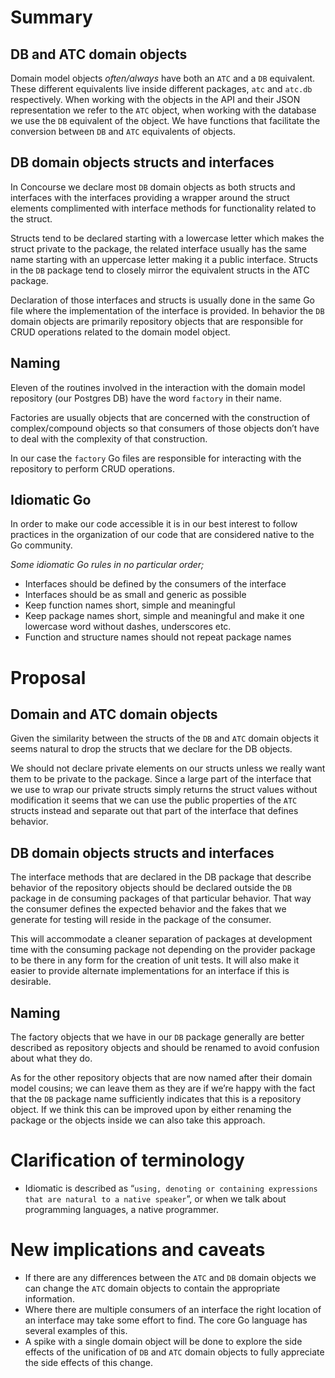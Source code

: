 # Summary
## DB and ATC domain objects
Domain model objects _often/always_ have both an `ATC` and a `DB` equivalent. These different equivalents live inside different packages, `atc` and `atc.db` respectively. When working with the objects in the API and their JSON representation we refer to the `ATC` object, when working with the database we use the `DB` equivalent of the object. We have functions that facilitate the conversion between `DB` and `ATC` equivalents of objects.
## DB domain objects structs and interfaces
In Concourse we declare most `DB` domain objects as both structs and interfaces with the interfaces providing a wrapper around the struct elements complimented with interface methods for functionality related to the struct.

Structs tend to be declared starting with a lowercase letter which makes the struct private to the package, the related interface usually has the same name starting with an uppercase letter making it a public interface.
Structs in the `DB` package tend to closely mirror the equivalent structs in the ATC package.

Declaration of those interfaces and structs is usually done in the same Go file where the implementation of the interface is provided.
In behavior the `DB` domain objects are primarily repository objects that are responsible for CRUD operations related to the domain model object.
## Naming
Eleven of the routines involved in the interaction with the domain model repository (our Postgres DB) have the word `factory` in their name.

Factories are usually objects that are concerned with the construction of complex/compound objects so that consumers of those objects don’t have to deal with the complexity of that construction.

In our case the `factory` Go files are responsible for interacting with the repository to perform CRUD operations.
## Idiomatic Go
In order to make our code accessible it is in our best interest to follow practices in the organization of our code that are considered native to the Go community.

_Some idiomatic Go rules in no particular order;_
* Interfaces should be defined by the consumers of the interface
* Interfaces should be as small and generic as possible
* Keep function names short, simple and meaningful
* Keep package names short, simple and meaningful and make it one lowercase word without dashes, underscores etc.
* Function and structure names should not repeat package names

# Proposal
## Domain and ATC domain objects
Given the similarity between the structs of the `DB` and `ATC` domain objects it seems natural to drop the structs that we declare for the DB objects.

We should not declare private elements on our structs unless we really want them to be private to the package. Since a large part of the interface that we use to wrap our private structs simply returns the struct values without modification it seems that we can use the public properties of the `ATC` structs instead and separate out that part of the interface that defines behavior.
## DB domain objects structs and interfaces
The interface methods that are declared in the DB package that describe behavior of the repository objects should be declared outside the `DB` package in de consuming packages of that particular behavior. That way the consumer defines the expected behavior and the fakes that we generate for testing will reside in the package of the consumer.

This will accommodate a cleaner separation of packages at development time with the consuming package not depending on the provider package to be there in any form for the creation of unit tests. It will also make it easier to provide alternate implementations for an interface if this is desirable.

## Naming
The factory objects that we have in our `DB` package generally are better described as repository objects and should be renamed to avoid confusion about what they do.

As for the other repository objects that are now named after their domain model cousins; we can leave them as they are if we’re happy with the fact that the `DB` package name sufficiently indicates that this is a repository object. If we think this can be improved upon by either renaming the package or the objects inside we can also take this approach.
# Clarification of terminology
* Idiomatic is described as “`using, denoting or containing expressions that are natural to a native speaker`”, or when we talk about programming languages, a native programmer.

# New implications and caveats
* If there are any differences between the `ATC` and `DB` domain objects we can change the `ATC` domain objects to contain the appropriate information.
* Where there are multiple consumers of an interface the right location of an interface may take some effort to find. The core Go language has several examples of this.
* A spike with a single domain object will be done to explore the side effects of the unification of `DB` and `ATC` domain objects to fully appreciate the side effects of this change.
